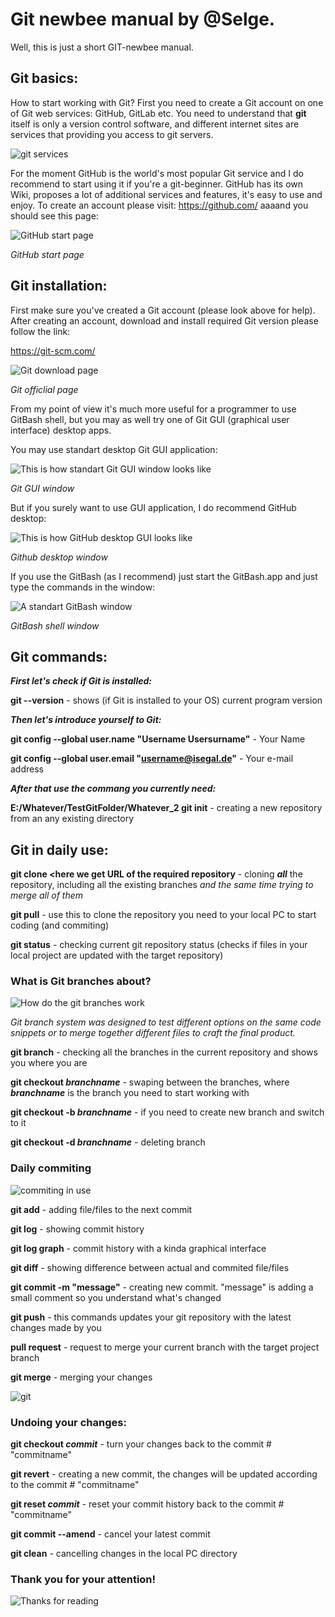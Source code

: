 # Git newbee manual by @Selge.


Well, this is just a short GIT-newbee manual. 

## Git basics:

How to start working with Git? First you need to create a Git account on one of Git web services: GitHub, GitLab etc. You need to understand that **git** itself is only a version control software, and different internet sites are services that providing you access to git servers.

![git services](img/git%20services.jpeg)


For the moment GitHub is the world's most popular Git service and I do recommend to start using it if you're a git-beginner. GitHub has its own Wiki, proposes a lot of additional services and features, it's easy to use and enjoy. To create an account please visit: https://github.com/
aaaand you should see this page:

![GitHub start page](img/GitHub%20start%20page.png)

_GitHub start page_

## Git installation:

First make sure you've created a Git account (please look above for help).
After creating an account, download and install required Git version please follow the link:

https://git-scm.com/

![Git download page](img/Git%20download%20page.png)

_Git officlial page_

From my point of view it's much more useful for a programmer to use GitBash shell, but you may as well try one of Git GUI (graphical user interface) desktop apps.


You may use standart desktop Git GUI application:

![This is how standart Git GUI window looks like](img/Git%20GUI.png)

_Git GUI window_


But if you surely want to use GUI application, I do recommend GitHub desktop:

![This is how GitHub desktop GUI looks like](img/GitHub%20desktop%20GUI.png)

_Github desktop window_


If you use the GitBash (as I recommend) just start the GitBash.app and just type the commands in the window:

![A standart GitBash window](img/GitBash.png)

_GitBash shell window_

## Git commands:

***First let's check if Git is installed:***

**git --version** - shows (if Git is installed to your OS) current program version

***Then let's introduce yourself to Git:***

**git config --global user.name "Username Usersurname"** - Your Name

**git config --global user.email "username@isegal.de"** - Your e-mail address

***After that use the commang you currently need:***

**E:/Whatever/TestGitFolder/Whatever_2 git init** - creating a new repository from an any existing directory

## Git in daily use:

**git clone <here we get URL of the required repository** - cloning ***all*** the repository, including all the existing branches *and the same time trying to merge all of them*

**git pull** - use this to clone the repository you need to your local PC to start coding (and commiting)

**git status** - checking current git repository status (checks if files in your local project are updated with the target repository)

### What is Git branches about?
![How do the git branches work](img/git-branches-merge.png)

_Git branch system was designed to test different options on the same code snippets or to merge together different files to craft the final product._

**git branch** - checking all the branches in the current repository and shows you where you are

**git checkout ***branchname***** - swaping between the branches, where ***branchname*** is the branch you need to start working with

**git checkout -b ***branchname***** - if you need to create new branch and switch to it

**git checkout -d ***branchname***** - deleting branch


### Daily commiting

![commiting in use](img/github.png)

**git add** - adding file/files to the next commit

**git log** - showing commit history

**git log graph** - commit history with a kinda graphical interface

**git diff** - showing difference between actual and commited file/files

**git commit -m "message"** - creating new commit. "message" is adding a small comment so you understand what's changed

**git push** - this commands updates your git repository with the latest changes made by you

**pull request** - request to merge your current branch with the target project branch

**git merge** - merging your changes

![git](img/Git%20And%20Github%20Version%20Control.png)


### Undoing your changes:

**git checkout ***commit***** - turn your changes back to the commit # "commitname"

**git revert** - creating a new commit, the changes will be updated according to the commit # "commitname"

**git reset ***commit***** - reset your commit history back to the commit # "commitname"

**git commit --amend** - cancel your latest commit

**git clean** - cancelling changes in the local PC directory

### Thank you for your attention!
![Thanks for reading](img/ThanksForReading.jpg)